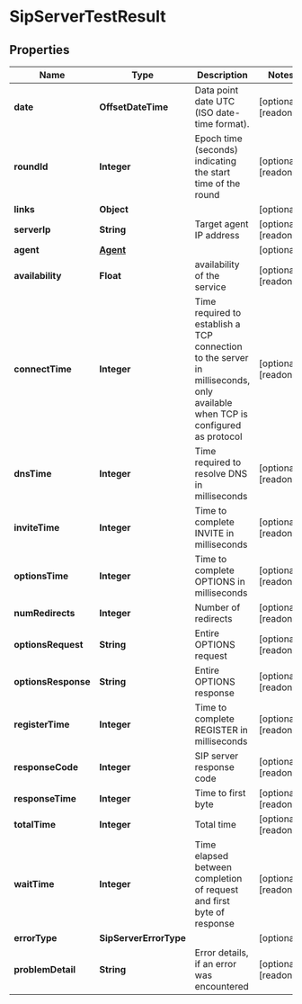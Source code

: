 

# SipServerTestResult


## Properties

| Name | Type | Description | Notes |
|------------ | ------------- | ------------- | -------------|
|**date** | **OffsetDateTime** | Data point date UTC (ISO date-time format). |  [optional] [readonly] |
|**roundId** | **Integer** | Epoch time (seconds) indicating the start time of the round |  [optional] [readonly] |
|**links** | **Object** |  |  [optional] |
|**serverIp** | **String** | Target agent IP address |  [optional] [readonly] |
|**agent** | [**Agent**](Agent.md) |  |  [optional] |
|**availability** | **Float** | availability of the service |  [optional] [readonly] |
|**connectTime** | **Integer** | Time required to establish a TCP connection to the server in milliseconds, only available when TCP is configured as protocol |  [optional] [readonly] |
|**dnsTime** | **Integer** | Time required to resolve DNS in milliseconds |  [optional] [readonly] |
|**inviteTime** | **Integer** | Time to complete INVITE in milliseconds |  [optional] [readonly] |
|**optionsTime** | **Integer** | Time to complete OPTIONS in milliseconds |  [optional] [readonly] |
|**numRedirects** | **Integer** | Number of redirects |  [optional] [readonly] |
|**optionsRequest** | **String** | Entire OPTIONS request |  [optional] [readonly] |
|**optionsResponse** | **String** | Entire OPTIONS response |  [optional] [readonly] |
|**registerTime** | **Integer** | Time to complete REGISTER in milliseconds |  [optional] [readonly] |
|**responseCode** | **Integer** | SIP server response code |  [optional] [readonly] |
|**responseTime** | **Integer** | Time to first byte |  [optional] [readonly] |
|**totalTime** | **Integer** | Total time |  [optional] [readonly] |
|**waitTime** | **Integer** | Time elapsed between completion of request and first byte of response |  [optional] [readonly] |
|**errorType** | **SipServerErrorType** |  |  [optional] |
|**problemDetail** | **String** | Error details, if an error was encountered |  [optional] [readonly] |



